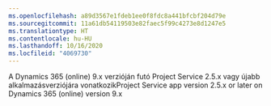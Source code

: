 ```yaml
---
ms.openlocfilehash: a89d3567e1fdeb1ee0f8fdc8a441bfcbf204d79e
ms.sourcegitcommit: 11a61db54119503e82faec5f99c4273e8d1247e5
ms.translationtype: HT
ms.contentlocale: hu-HU
ms.lasthandoff: 10/16/2020
ms.locfileid: "4069730"
---
```

<span data-ttu-id="71646-101">A Dynamics 365 (online) 9.x verzióján futó Project Service 2.5.x vagy újabb alkalmazásverziójára vonatkozik</span><span class="sxs-lookup"><span data-stu-id="71646-101">Project Service app version 2.5.x or later on Dynamics 365 (online) version 9.x</span></span>
